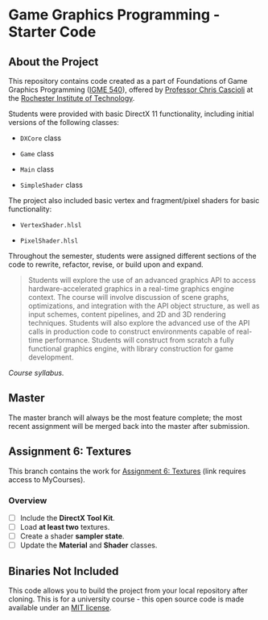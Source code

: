 # Game Graphics Programming - Starter Code #

## About the Project ##

This repository contains code created as a part of Foundations of Game Graphics Programming ([IGME 540](https://www.rit.edu/gccis/igm/)), offered by [Professor Chris Cascioli](https://www.rit.edu/gccis/igm/christopher-cascioli) at the [Rochester Institute of Technology](https://www.rit.edu).

Students were provided with basic DirectX 11 functionality, including initial versions of the following classes:

- `DXCore` class

- `Game` class

- `Main` class

- `SimpleShader` class

The project also included basic vertex and fragment/pixel shaders for basic functionality:

- `VertexShader.hlsl`

- `PixelShader.hlsl`

Throughout the semester, students were assigned different sections of the code to rewrite, refactor, revise, or build upon and expand.

> Students will explore the use of an advanced graphics API to access hardware-accelerated graphics in a real-time graphics engine context.  The course will involve discussion of scene graphs, optimizations, and integration with the API object structure, as well as input schemes, content pipelines, and 2D and 3D rendering techniques.  Students will also explore the advanced use of the API calls in production code to construct environments capable of real-time performance.  Students will construct from scratch a fully functional graphics engine, with library construction for game development.

*Course syllabus.*

## Master ##

The master branch will always be the most feature complete; the most recent assignment will be merged back into the master after submission.

## Assignment 6: Textures ##

This branch contains the work for [Assignment 6: Textures](https://mycourses.rit.edu/d2l/le/content/736702/viewContent/5582587/View) (link requires access to MyCourses).

### Overview ###

- [ ] Include the **DirectX Tool Kit**.
- [ ] Load **at least two** textures.
- [ ] Create a shader **sampler state**.
- [ ] Update the **Material** and **Shader** classes.

## Binaries Not Included ##

This code allows you to build the project from your local repository after cloning. This is for a university course - this open source code is made available under an [MIT license](LICENSE).